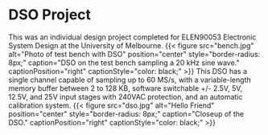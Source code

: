 # DSO Project
This was an individual design project completed for ELEN90053 Electronic System Design at the University of Melbourne.
{{< figure src="bench.jpg" alt="Photo of test bench with DSO" position="center" style="border-radius: 8px;" caption="DSO on the test bench sampling a 20 kHz sine wave." captionPosition="right" captionStyle="color: black;" >}}
This DSO has a single channel capable of sampling up to 60 MS/s, with a variable-length memory buffer between 2 to 128 KB, software switchable +/- 2.5V, 5V, 12.5V, and 25V input stages with 240VAC protection, and an automatic calibration system.
{{< figure src="dso.jpg" alt="Hello Friend" position="center" style="border-radius: 8px;" caption="Closeup of the DSO." captionPosition="right" captionStyle="color: black;" >}}
